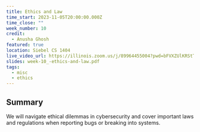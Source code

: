 ```yaml
---
title: Ethics and Law
time_start: 2023-11-05T20:00:00.000Z
time_close: ""
week_number: 10
credit:
  - Anusha Ghosh
featured: true
location: Siebel CS 1404
live_video_url: https://illinois.zoom.us/j/89964455004?pwd=bFVXZUlKRStTeG5ZMVhEbGwyL1hBUT09
slides: week-10_-ethics-and-law.pdf
tags:
  - misc
  - ethics
---
```

## Summary

We will navigate ethical dilemmas in cybersecurity and cover important laws and regulations when reporting bugs or breaking into systems.